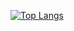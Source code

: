 [![Top Langs](https://github-readme-stats.vercel.app/api/top-langs/?username=LiterTeams)](https://github.com/LiterTeams/github-readme-stats)
